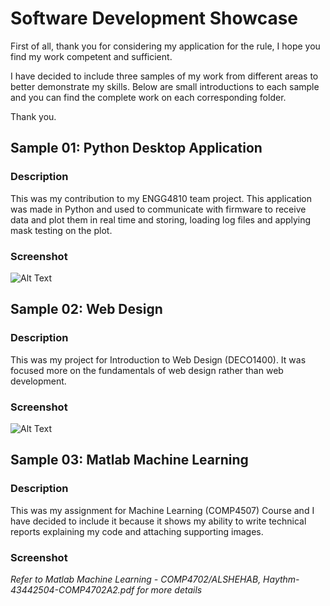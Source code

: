 # Software Development Showcase
First of all, thank you for considering my application for the rule, I hope you find my work competent and sufficient.

I have decided to include three samples of my work from different areas to better demonstrate my skills. Below are small introductions to each sample and you can find the complete work on each corresponding folder.

Thank you.


## Sample 01: Python Desktop Application
### __Description__

This was my contribution to my ENGG4810 team project. This application
was made in Python and used to communicate with firmware to receive data
and plot them in real time and storing, loading log files and applying
mask testing on the plot.

### __Screenshot__

![Alt Text](http://i.cubeupload.com/d13955.gif)

<!--------------------------------------------------------------------->
## Sample 02: Web Design
### __Description__

This was my project for Introduction to Web Design (DECO1400).
It was focused more on the fundamentals of web design rather than web development.

### __Screenshot__

![Alt Text](https://pli.io/VY8Ya.gif)

<!--------------------------------------------------------------------->
## Sample 03: Matlab Machine Learning
### __Description__

This was my assignment for Machine Learning (COMP4507) Course and I have
decided to include it because it shows my ability to write technical reports explaining my code and attaching supporting images.

### __Screenshot__

*Refer to Matlab Machine Learning - COMP4702/ALSHEHAB, Haythm-43442504-COMP4702A2.pdf for more details*





